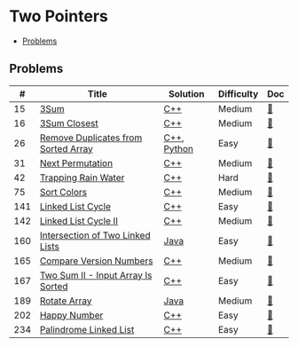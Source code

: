 # Two Pointers

- [Problems](#problems)

## Problems

| #   | Title | Solution | Difficulty | Doc |
| --- | ----- | -------- | ---------- | --- |
| 15 | [3Sum](https://leetcode.com/problems/3sum/) | [C++](../../code/cpp/15.cpp) | Medium | [📃](../../docs/15.%203Sum.md) |
| 16 | [3Sum Closest](https://leetcode.com/problems/3sum-closest/) | [C++](../../code/cpp/16.cpp) | Medium | [📃](../../docs/16.%203Sum%20Closest.md) |
| 26 | [Remove Duplicates from Sorted Array](https://leetcode.com/problems/remove-duplicates-from-sorted-array/) | [C++](../../code/cpp/26.cpp), [Python](../../code/py3/26.py) | Easy | [📃](../../docs/26.%20Remove%20Duplicates%20from%20Sorted%20Array.md) |
| 31 | [Next Permutation](https://leetcode.com/problems/next-permutation/) | [C++](../../code/cpp/31.cpp) | Medium | [📃](../../docs/31.%20Next%20Permutation.md) |
| 42 | [Trapping Rain Water](https://leetcode.com/problems/trapping-rain-water/) | [C++](../../code/cpp/42.cpp) | Hard | [📃](../../docs/42.%20Trapping%20Rain%20Water.md) |
| 75 | [Sort Colors](https://leetcode.com/problems/sort-colors/) | [C++](../../code/cpp/75.cpp) | Medium | [📃](../../docs/75.%20Sort%20Colors.md) |
| 141 | [Linked List Cycle](https://leetcode.com/problems/linked-list-cycle/) | [C++](../../code/cpp/141.cpp) | Easy | [📃](../../docs/141.%20Linked%20List%20Cycle.md) |
| 142 | [Linked List Cycle II](https://leetcode.com/problems/linked-list-cycle-ii/) | [C++](../../code/cpp/142.cpp) | Medium | [📃](../../docs/142.%20Linked%20List%20Cycle%20II.md) |
| 160 | [Intersection of Two Linked Lists](https://leetcode.com/problems/intersection-of-two-linked-lists/) | [Java](../../code/java/160.java) | Easy | [📃](../../docs/160.%20Intersection%20of%20Two%20Linked%20Lists.md) |
| 165 | [Compare Version Numbers](https://leetcode.com/problems/compare-version-numbers/) | [C++](../../code/cpp/165.cpp) | Medium | [📃](../../docs/165.%20Compare%20Version%20Numbers.md) |
| 167 | [Two Sum II - Input Array Is Sorted](https://leetcode.com/problems/two-sum-ii-input-array-is-sorted/) | [C++](../../code/cpp/167.cpp) | Easy | [📃](../../docs/167.%20Two%20Sum%20II%20-%20Input%20Array%20Is%20Sorted.md) |
| 189 | [Rotate Array](https://leetcode.com/problems/rotate-array/) | [Java](../../code/java/189.java) | Medium | [📃](../../docs/189.%20Rotate%20Array.md) |
| 202 | [Happy Number](https://leetcode.com/problems/happy-number/) | [C++](../../code/cpp/202.cpp) | Easy | [📃](../../docs/202.%20Happy%20Number.md) |
| 234 | [Palindrome Linked List](https://leetcode.com/problems/palindrome-linked-list/) | [C++](../../code/cpp/234.cpp) | Easy | [📃](../../docs/234.%20Palindrome%20Linked%20List.md) |
